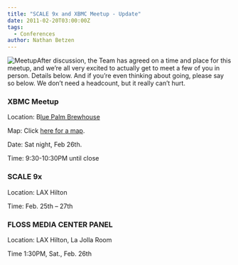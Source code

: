 ```yaml
---
title: "SCALE 9x and XBMC Meetup - Update"
date: 2011-02-20T03:00:00Z
tags:
  - Conferences
author: Nathan Betzen
---
```


![Meetup](https://www.joshrimer.com/wp-content/uploads/2010/07/meetup_logo_1.jpeg "Meetup")After discussion, the Team has agreed on a time and place for this meetup, and we’re all very excited to actually get to meet a few of you in person. Details below. And if you’re even thinking about going, please say so below. We don’t need a headcount, but it really can’t hurt.

### XBMC Meetup

Location: B[lue Palm Brewhouse](https://www.bluepalmsbrewhouse.com/pages/home.html "Blue Palms Brewhouse")

Map: Click [here for a map](http://maps.google.com/maps?um=1&ie=UTF-8&q=blue+palm+los+angeles&fb=1&gl=us&hq=blue+palm&hnear=Los+Angeles,+CA&ei=PRFjTaicJMH78AaTxs2YDA&sa=X&oi=local_group&ct=image&resnum=2&ved=0CAQQtgMwAQ "Blue Palms Brewhouse Map").

Date: Sat night, Feb 26th.

Time: 9:30-10:30PM until close

### SCALE 9x

Location: LAX Hilton

Time: Feb. 25th – 27th

### FLOSS MEDIA CENTER PANEL

Location: LAX Hilton, La Jolla Room

Time 1:30PM, Sat., Feb. 26th
